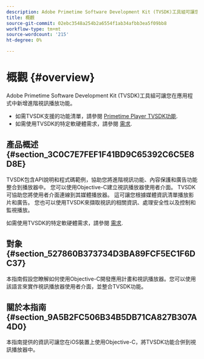 ```yaml
---
description: Adobe Primetime Software Development Kit (TVSDK)工具組可讓您在應用程式中新增進階視訊播放功能。
title: 概觀
source-git-commit: 02ebc3548a254b2a6554f1ab34afbb3ea5f09bb8
workflow-type: tm+mt
source-wordcount: '215'
ht-degree: 0%

---
```


# 概觀 {#overview}

Adobe Primetime Software Development Kit (TVSDK)工具組可讓您在應用程式中新增進階視訊播放功能。

* 如需TVSDK支援的功能清單，請參閱 [Primetime Player TVSDK功能](../c-psdk-ios-1.4-overview/c-psdk-ios-1.4-overview-of-the-player.md).
* 如需使用TVSDK的特定軟硬體需求，請參閱 [需求](../c-psdk-ios-1.4-overview/c-psdk-ios-1.4-requirements.md).

## 產品概述 {#section_3C0C7E7FEF1F41BD9C65392C6C5E8D8E}

TVSDK包含API說明和程式碼範例，協助您將進階視訊功能、內容保護和廣告功能整合到播放器中。 您可以使用Objective-C建立視訊播放器使用者介面。 TVSDK可協助您將使用者介面連線到其媒體播放器。 這可讓您根據媒體資訊清單播放影片和廣告。 您也可以使用TVSDK來擷取視訊的相關資訊、處理安全性以及控制和監視播放。

如需使用TVSDK的特定軟硬體需求，請參閱 [需求](../c-psdk-ios-1.4-overview/c-psdk-ios-1.4-requirements.md).

## 對象 {#section_527860B373734D3BA89FCF5EC1F6DC37}

本指南假設您瞭解如何使用Objective-C開發應用計畫和視訊播放器。您可以使用該語言來實作視訊播放器使用者介面，並整合TVSDK功能。

## 關於本指南 {#section_9A5B2FC506B34B5DB71CA827B307A4D0}

本指南提供的資訊可讓您在iOS裝置上使用Objective-C，將TVSDK功能合併到視訊播放器中。
